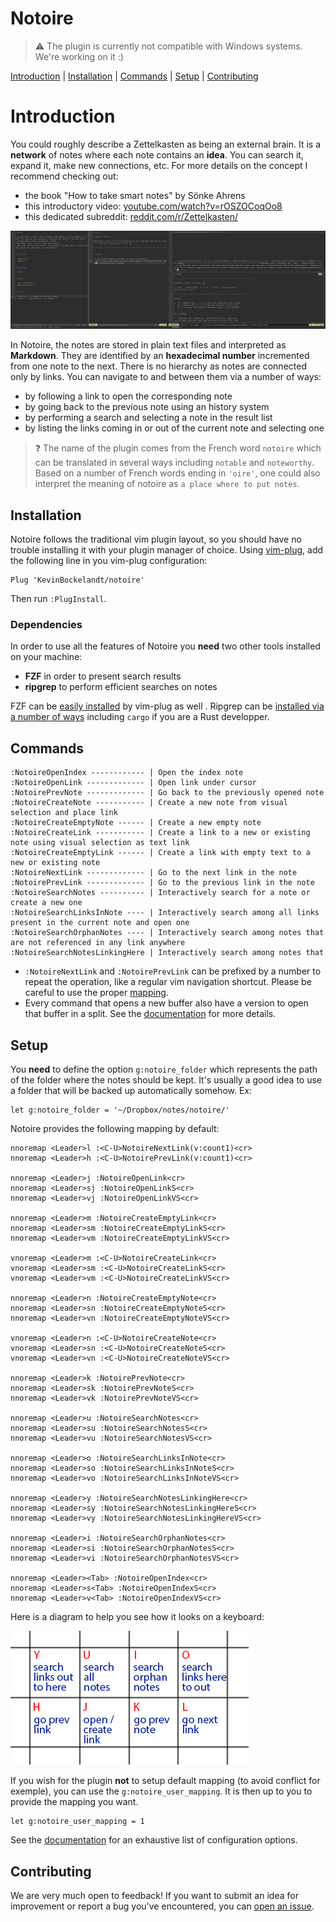 # Notoire

> ⚠️ The plugin is currently not compatible with Windows systems. We're working on it :)

[Introduction](#introduction) | [Installation](#installation) | [Commands](#commands) | [Setup](#setup) | [Contributing](#contributing)


# Introduction

You could roughly describe a Zettelkasten as being an external brain. It is a **network** of notes where each note contains an **idea**. You can search it, expand it, make new connections, etc. For more details on the concept I recommend checking out:

* the book "How to take smart notes" by Sönke Ahrens
* this introductory video: [youtube.com/watch?v=rOSZOCoqOo8](https://www.youtube.com/watch?v=rOSZOCoqOo8)
* this dedicated subreddit: [reddit.com/r/Zettelkasten/](https://www.reddit.com/r/Zettelkasten/)

![visual example](https://github.com/KevinBockelandt/notoire/blob/master/doc/visual_example.png)

In Notoire, the notes are stored in plain text files and interpreted as **Markdown**. They are identified by an **hexadecimal number** incremented from one note to the next. There is no hierarchy as notes are connected only by links. You can navigate to and between them via a number of ways:

* by following a link to open the corresponding note
* by going back to the previous note using an history system
* by performing a search and selecting a note in the result list
* by listing the links coming in or out of the current note and selecting one

> ❓ The name of the plugin comes from the French word `notoire` which can be translated in several ways including `notable` and `noteworthy`. Based on a number of French words ending in `'oire'`, one could also interpret the meaning of notoire as `a place where to put notes`.


## Installation

Notoire follows the traditional vim plugin layout, so you should have no trouble installing it with your plugin manager of choice. Using [vim-plug](https://github.com/junegunn/vim-plug), add the following line in you vim-plug configuration:

```vim
Plug 'KevinBockelandt/notoire'
```

Then run `:PlugInstall`.


### Dependencies

In order to use all the features of Notoire you **need** two other tools installed on your machine:

* **FZF** in order to present search results
* **ripgrep** to perform efficient searches on notes

FZF can be [easily installed](https://github.com/junegunn/fzf#installation) by vim-plug as well . Ripgrep can be [installed via a number of ways](https://github.com/BurntSushi/ripgrep#installation) including `cargo` if you are a Rust developper.


## Commands

```
:NotoireOpenIndex ------------ | Open the index note
:NotoireOpenLink ------------- | Open link under cursor
:NotoirePrevNote ------------- | Go back to the previously opened note
:NotoireCreateNote ----------- | Create a new note from visual selection and place link
:NotoireCreateEmptyNote ------ | Create a new empty note
:NotoireCreateLink ----------- | Create a link to a new or existing note using visual selection as text link
:NotoireCreateEmptyLink ------ | Create a link with empty text to a new or existing note
:NotoireNextLink ------------- | Go to the next link in the note
:NotoirePrevLink ------------- | Go to the previous link in the note 
:NotoireSearchNotes ---------- | Interactively search for a note or create a new one
:NotoireSearchLinksInNote ---- | Interactively search among all links present in the current note and open one
:NotoireSearchOrphanNotes ---- | Interactively search among notes that are not referenced in any link anywhere
:NotoireSearchNotesLinkingHere | Interactively search among notes that
```

* `:NotoireNextLink` and `:NotoirePrevLink` can be prefixed by a number to repeat the operation, like a regular vim navigation shortcut. Please be careful to use the proper [mapping](#setup).
* Every command that opens a new buffer also have a version to open that buffer in a split. See the [documentation](./doc/notoire.txt) for more details.


## Setup

You **need** to define the option `g:notoire_folder` which represents the path of the folder where the notes should be kept. It's usually a good idea to use a folder that will be backed up automatically somehow. Ex:

```vim
let g:notoire_folder = '~/Dropbox/notes/notoire/'
```

Notoire provides the following mapping by default:

```vim
nnoremap <Leader>l :<C-U>NotoireNextLink(v:count1)<cr>
nnoremap <Leader>h :<C-U>NotoirePrevLink(v:count1)<cr>
 
nnoremap <Leader>j :NotoireOpenLink<cr>
nnoremap <Leader>sj :NotoireOpenLinkS<cr>
nnoremap <Leader>vj :NotoireOpenLinkVS<cr>

nnoremap <Leader>m :NotoireCreateEmptyLink<cr>
nnoremap <Leader>sm :NotoireCreateEmptyLinkS<cr>
nnoremap <Leader>vm :NotoireCreateEmptyLinkVS<cr>

vnoremap <Leader>m :<C-U>NotoireCreateLink<cr>
vnoremap <Leader>sm :<C-U>NotoireCreateLinkS<cr>
vnoremap <Leader>vm :<C-U>NotoireCreateLinkVS<cr>

nnoremap <Leader>n :NotoireCreateEmptyNote<cr>
nnoremap <Leader>sn :NotoireCreateEmptyNoteS<cr>
nnoremap <Leader>vn :NotoireCreateEmptyNoteVS<cr>

vnoremap <Leader>n :<C-U>NotoireCreateNote<cr>
vnoremap <Leader>sn :<C-U>NotoireCreateNoteS<cr>
vnoremap <Leader>vn :<C-U>NotoireCreateNoteVS<cr>

nnoremap <Leader>k :NotoirePrevNote<cr>
nnoremap <Leader>sk :NotoirePrevNoteS<cr>
nnoremap <Leader>vk :NotoirePrevNoteVS<cr>

nnoremap <Leader>u :NotoireSearchNotes<cr>
nnoremap <Leader>su :NotoireSearchNotesS<cr>
nnoremap <Leader>vu :NotoireSearchNotesVS<cr>

nnoremap <Leader>o :NotoireSearchLinksInNote<cr>
nnoremap <Leader>so :NotoireSearchLinksInNoteS<cr>
nnoremap <Leader>vo :NotoireSearchLinksInNoteVS<cr>

nnoremap <Leader>y :NotoireSearchNotesLinkingHere<cr>
nnoremap <Leader>sy :NotoireSearchNotesLinkingHereS<cr>
nnoremap <Leader>vy :NotoireSearchNotesLinkingHereVS<cr>

nnoremap <Leader>i :NotoireSearchOrphanNotes<cr>
nnoremap <Leader>si :NotoireSearchOrphanNotesS<cr>
nnoremap <Leader>vi :NotoireSearchOrphanNotesVS<cr>

nnoremap <Leader><Tab> :NotoireOpenIndex<cr>
nnoremap <Leader>s<Tab> :NotoireOpenIndexS<cr>
nnoremap <Leader>v<Tab> :NotoireOpenIndexVS<cr>
```

Here is a diagram to help you see how it looks on a keyboard:

![diagram hotkeys](https://github.com/KevinBockelandt/notoire/blob/master/doc/hotkeys.png)

If you wish for the plugin **not** to setup default mapping (to avoid conflict for exemple), you can use the `g:notoire_user_mapping`. It is then up to you to provide the mapping you want.

```vim
let g:notoire_user_mapping = 1
```

See the [documentation](./doc/notoire.txt) for an exhaustive list of configuration options.


## Contributing

We are very much open to feedback! If you want to submit an idea for improvement or report a bug you've encountered, you can [open an issue](https://github.com/KevinBockelandt/notoire/issues).
